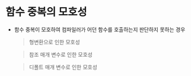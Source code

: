 # 함수 중복의 모호성

- 함수 중복이 모호하여 컴파일러가 어던 함수를 호출하는지 판단하지 못하는 경우

    > 형변환으로 인한 모호성

    > 참조 매개 변수로 인한 모호성

    > 디폴트 매개 변수로 인한 모호성